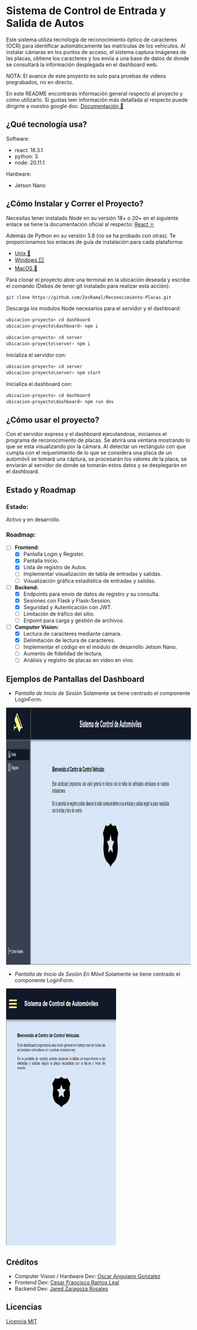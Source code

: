 # Sistema de Control de Entrada y Salida de Autos

Este sistema utiliza tecnología de reconocimiento óptico de caracteres (OCR) para identificar automáticamente las matrículas de los vehículos. Al instalar cámaras en los puntos de acceso, el sistema captura imágenes de las placas, obtiene los caracteres y los envía a una base de datos de donde se consultará la información desplegada en el dashboard web.

NOTA: El avance de este proyecto es solo para pruebas de videos pregrabados, no en directo. 

En este README encontrarás información general respecto al proyecto y cómo utilizarlo. Si gustas leer información más detallada al respecto puede dirigirte a nuestro google doc: [Documentación 📄](https://docs.google.com/document/d/1g2XP08FGQq8FJmYp_3psSb1SsMw6X24vORQCKUahHkM/edit?usp=sharing)

## ¿Qué tecnología usa?

Software:

- react: 18.3.1
- python: 3.
- node: 20.11.1

Hardware:

- Jetson Nano

## ¿Cómo Instalar y Correr el Proyecto?

Necesitas tener instalado Node en su versión 18+ o 20+ en el siguiente enlace se tiene la documentación oficial al respecto: [React ⚛️](https://nodejs.org/en/learn/getting-started/how-to-install-nodejs#how-to-install-nodejs)

Además de Python en su versión 3.8 (no se ha probado con otras). Te proporcionamos los enlaces de guía de instalación para cada plataforma:

- [Unix 🐧](https://docs.python.org/3/using/unix.html)
- [Windows 🪟](https://docs.python.org/3/using/windows.html)
- [MacOS 🍎](https://docs.python.org/3/using/mac.html)

Para clonar el proyecto abre una terminal en la ubicación deseada y escribe el comando (Debes de tener git instalado para realizar esta acción):

```bash
git clone https://github.com/ZesRamal/Reconocimiento-Placas.git
```

Descarga los modulos Node necesarios para el servidor y el dashboard:

```bash
ubicacion-proyecto> cd dashboard
ubicacion-proyecto\dashboard> npm i
```

```bash
ubicacion-proyecto> cd server
ubicacion-proyecto\server> npm i
```

Inicializa el servidor con:

```bash
ubicacion-proyecto> cd server
ubicacion-proyecto\server> npm start
```

Inicializa el dashboard con:

```bash
ubicacion-proyecto> cd dashboard
ubicacion-proyecto\dashboard> npm run dev
```

## ¿Cómo usar el proyecto?

Con el servidor express y el dashboard ejecutandose, iniciamos el programa de reconocimiento de placas. Se abrirá una ventana mostrando lo que se esta visualizando por la cámara. Al detectar un rectángulo con que cumpla con el requerimiento de lo que se considera una placa de un automóvil se tomará una cáptura, se procesarán los valores de la placa, se enviarán al servidor de donde se tomarán estos datos y se desplegarán en el dashboard.

## Estado y Roadmap

### Estado:

Activo y en desarrollo.

### Roadmap:

- [ ] **Frontend:**
  - [x] Pantalla Login y Register.
  - [x] Pantalla Inicio.
  - [x] Lista de registro de Autos.
  - [ ] Implementar visualización de tabla de entradas y salidas.
  - [ ] Visualización gráfica estadística de entradas y salidas.
        
- [ ] **Backend:**
  - [x] Endpoints para envío de datos de registro y su consulta.
  - [x] Sesiones con Flask y Flask-Session.
  - [x] Seguridad y Autenticación con JWT.
  - [ ] Limitación de tráfico del sitio.
  - [ ] Enpoint para carga y gestión de archivos.
        
- [ ] **Computer Vision:**
  - [x] Lectura de caracteres mediante cámara.
  - [x] Delimitación de lectura de caracteres.
  - [ ] Implementar el código en el módulo de desarrollo Jetson Nano.
  - [ ] Aumento de fidelidad de lectura.
  - [ ] Análisis y registro de placas en video en vivo.

## Ejemplos de Pantallas del Dashboard

- _Pantalla de Inicio de Sesión_ Solamente se tiene centrado el componente LoginForm.

<img src="README-Images/Pantalla-Inicio.png" width="1100" height="700" alt="Pantalla de Inicio de Sesión.">

- _Pantalla de Inicio de Sesión En Móvil_ Solamente se tiene centrado el componente LoginForm.

<img src="README-Images/Movil-Inicio.png" width="300" height="700" alt="Pantalla de Inicio de Sesión Móvil.">

## Créditos

- Computer Vision / Hardware Dev: [Oscar Anguiano Gonzalez](https://github.com/Oscar060502)
- Frontend Dev: [Cesar Francisco Ramos Leal](https://github.com/ZesRamal)
- Backend Dev: [Jared Zaragoza Rosales](https://github.com/K0i0s)

## Licencias

[Licencia MIT](LICENSE)
